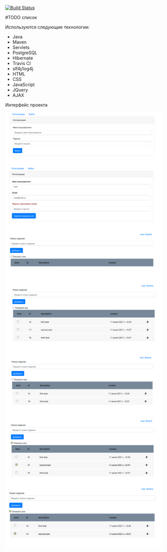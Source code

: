 [![Build Status](https://www.travis-ci.com/IvanBelyaev/job4j_todo.svg?branch=main)](https://travis-ci.com/IvanBelyaev/job4j_todo)

#TODO список

Используются следующие технологии:
 - Java
 - Maven
 - Servlets
 - PostgreSQL
 - Hibernate
 - Travis CI
 - slf4j/log4j
 - HTML
 - CSS
 - JavaScript
 - JQuery
 - AJAX

Интерфейс проекта

![ScreenShot](images/1.png)
![ScreenShot](images/2.png)
![ScreenShot](images/3.png)
![ScreenShot](images/4.png)
![ScreenShot](images/5.png)
![ScreenShot](images/6.png)
![ScreenShot](images/7.png)